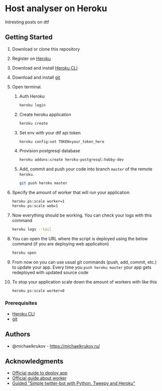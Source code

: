 # Host analyser on Heroku

Intresting posts on dtf

## Getting Started

1. Download or clone this repository
2. Register on [Heroku](https://www.heroku.com/)
3. Download and install [Heroku CLI](https://devcenter.heroku.com/articles/getting-started-with-python#set-up)
4. Download and install [git](https://git-scm.com/downloads)
5. Open terminal.
   1. Auth Heroku

      ```bash
      heroku login
      ```

   2. Create heroku application

      ```bash
      heroku create
      ```
      
   3. Set env with your dtf api token

      ```bash
      heroku config:set TOKEN=your_token_here
      ```
      
   4. Provision postgresql database

      ```bash
      heroku addons:create heroku-postgresql:hobby-dev
      ```

   5. Add, commit and push your code into branch `master` of the
      remote `heroku`.

      ```bash
      git push heroku master
      ```

6. Specify the amount of worker that will run your application

    ```bash
    heroku ps:scale worker=1
    heroku ps:scale web=1
    ```

7. Now everything should be working. You can check your logs with this command

    ```bash
    heroku logs --tail
    ```

8. You can open the URL where the script is deployed using the below
    command (if you are deploying web application)

    ```bash
    heroku open
    ```

9. From now on you can use usual git commands (push, add, commit, etc.)
    to update your app. Every time you `push heroku master` your
    app gets redeployed with updated source code

10. To stop your application scale down the amount of workers with like this

     ```bash
    heroku ps:scale worker=0
    ```

### Prerequisites

* [Heroku CLI](https://devcenter.heroku.com/articles/getting-started-with-python#set-up)
* [git](https://git-scm.com/downloads)

## Authors

* @michaelkrukov - https://michaelkrukov.ru/

## Acknowledgments

* [Official guide to deploy app](https://devcenter.heroku.com/articles/getting-started-with-python#introduction)
* [Official guide about worker](https://devcenter.heroku.com/articles/background-jobs-queueing)
* [Guided "Simple twitter-bot with Python, Tweepy and Heroku"](http://briancaffey.github.io/2016/04/05/twitter-bot-tutorial.html)
